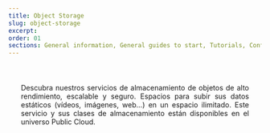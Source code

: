 ```yaml
---
title: Object Storage
slug: object-storage
excerpt:
order: 01
sections: General information, General guides to start, Tutorials, Configure Object Storage with your solutions, Cold Archive Storage Class Specifics, OpenStack Swift Storage Class Specifics, OpenStack Swift Archive Storage Class Specifics
---
```


<style>
#page {
  display: flex !important;
  flex-direction:column-reverse !important;
}
#customProductIndex {
padding:25px;
}
#customProductIndex p {
text-align:justify;
}

</style>

<div id="customProductIndex">

<p>Descubra nuestros servicios de almacenamiento de objetos de alto rendimiento, escalable y seguro. Espacios para subir sus datos estáticos (vídeos, imágenes, web...) en un espacio ilimitado. Este servicio y sus clases de almacenamiento están disponibles en el universo Public Cloud.</p>

</div>
